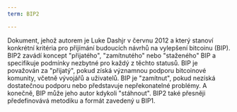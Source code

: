 ```yaml
---
term: BIP2

---
```

Dokument, jehož autorem je Luke Dashjr v červnu 2012 a který stanoví konkrétní kritéria pro přijímání budoucích návrhů na vylepšení bitcoinu (BIP). BIP2 zavádí koncept "přijatého", "zamítnutého" nebo "staženého" BIP a specifikuje podmínky nezbytné pro každý z těchto statusů. BIP je považován za "přijatý", pokud získá významnou podporu bitcoinové komunity, včetně vývojářů a uživatelů. BIP je "zamítnut", pokud nezíská dostatečnou podporu nebo představuje nepřekonatelné problémy. A konečně, BIP může jeho autor kdykoli "stáhnout". BIP2 také přesněji předefinovává metodiku a formát zavedený u BIP1.
